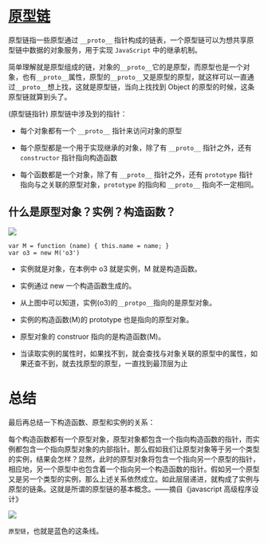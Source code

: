 # [原型链](https://blog.csdn.net/weixin_45045252/article/details/125198717)

原型链指一些原型通过 `__proto__` 指针构成的链表，一个原型链可以为想共享原型链中数据的对象服务，用于实现 `JavaScript` 中的继承机制。

简单理解就是原型组成的链，对象的`__proto__`它的是原型，而原型也是一个对象，也有`__proto__`属性，原型的`__proto__`又是原型的原型，就这样可以一直通过`__proto__`想上找，这就是原型链，当向上找找到 Object 的原型的时候，这条原型链就算到头了。

(原型链指针) 原型链中涉及到的指针：

- 每个对象都有一个 `__proto__` 指针来访问对象的原型

- 每个原型都是一个用于实现继承的对象，除了有 `__proto__` 指针之外，还有 `constructor` 指针指向构造函数

- 每个函数都是一个对象，除了有 `__proto__` 指针之外，还有 `prototype` 指针指向与之关联的原型对象，`prototype` 的指向和 `__proto__` 指向不一定相同。

## 什么是原型对象？实例？构造函数？

![](https://images2018.cnblogs.com/blog/1265396/201711/1265396-20171127082821065-1506469155.png)

```
var M = function (name) { this.name = name; }
var o3 = new M('o3')
```

- 实例就是对象，在本例中 o3 就是实例，M 就是构造函数。

- 实例通过 new 一个构造函数生成的。

- 从上图中可以知道，实例(o3)的`__protpo__`指向的是原型对象。

- 实例的构造函数(M)的 prototype 也是指向的原型对象。

- 原型对象的 construor 指向的是构造函数(M)。

- 当读取实例的属性时，如果找不到，就会查找与对象关联的原型中的属性，如果还查不到，就去找原型的原型，一直找到最顶层为止

# 总结

最后再总结一下构造函数、原型和实例的关系：

每个构造函数都有一个原型对象，原型对象都包含一个指向构造函数的指针，而实例都包含一个指向原型对象的内部指针。那么假如我们让原型对象等于另一个类型的实例，结果会怎样？显然，此时的原型对象将包含一个指向另一个原型的指针，相应地，另一个原型中也包含着一个指向另一个构造函数的指针。假如另一个原型又是另一个类型的实例，那么上述关系依然成立。如此层层递进，就构成了实例与原型的链条。这就是所谓的原型链的基本概念。——摘自《javascript 高级程序设计》

![](https://img-blog.csdnimg.cn/20200228223252242.png?x-oss-process=image/watermark,type_ZmFuZ3poZW5naGVpdGk,shadow_10,text_aHR0cHM6Ly9ibG9nLmNzZG4ubmV0L2R5eV9jc2Ru,size_16,color_FFFFFF,t_70)

`原型链`，也就是蓝色的这条线。
